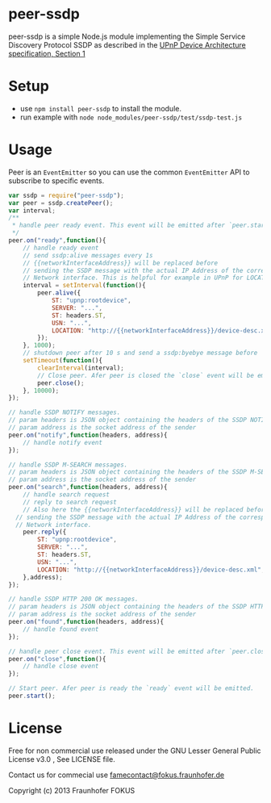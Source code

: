 peer-ssdp 
=========

peer-ssdp is a simple Node.js module implementing the Simple Service Discovery Protocol SSDP as described in the
[UPnP Device Architecture specification, Section 1](http://www.upnp.org/specs/arch/UPnP-arch-DeviceArchitecture-v1.1.pdf)

Setup
=====

  * use `npm install peer-ssdp` to install the module.
  * run example with `node node_modules/peer-ssdp/test/ssdp-test.js`
  
Usage
=====
Peer is an `EventEmitter` so you can use the common `EventEmitter` API to subscribe to specific events.

```javascript
var ssdp = require("peer-ssdp");
var peer = ssdp.createPeer();
var interval;
/**
 * handle peer ready event. This event will be emitted after `peer.start()` is called.
 */
peer.on("ready",function(){
	// handle ready event
	// send ssdp:alive messages every 1s
	// {{networkInterfaceAddress}} will be replaced before
	// sending the SSDP message with the actual IP Address of the corresponding
	// Network interface. This is helpful for example in UPnP for LOCATION value
	interval = setInterval(function(){
		peer.alive({
			ST: "upnp:rootdevice",
			SERVER: "...",
			ST: headers.ST,
			USN: "...",
			LOCATION: "http://{{networkInterfaceAddress}}/device-desc.xml",
		});
	}, 1000);
	// shutdown peer after 10 s and send a ssdp:byebye message before
	setTimeout(function(){
		clearInterval(interval);
		// Close peer. Afer peer is closed the `close` event will be emitted.
		peer.close();
	}, 10000);
});

// handle SSDP NOTIFY messages. 
// param headers is JSON object containing the headers of the SSDP NOTIFY message as key-value-pair. 
// param address is the socket address of the sender
peer.on("notify",function(headers, address){
	// handle notify event
});

// handle SSDP M-SEARCH messages. 
// param headers is JSON object containing the headers of the SSDP M-SEARCH message as key-value-pair. 
// param address is the socket address of the sender
peer.on("search",function(headers, address){
	// handle search request
	// reply to search request
	// Also here the {{networkInterfaceAddress}} will be replaced before
  // sending the SSDP message with the actual IP Address of the corresponding
  // Network interface.
	peer.reply({
		ST: "upnp:rootdevice",
		SERVER: "...",
		ST: headers.ST,
		USN: "...",
		LOCATION: "http://{{networkInterfaceAddress}}/device-desc.xml",
	},address);
});

// handle SSDP HTTP 200 OK messages. 
// param headers is JSON object containing the headers of the SSDP HTTP 200 OK  message as key-value-pair. 
// param address is the socket address of the sender
peer.on("found",function(headers, address){
	// handle found event
});

// handle peer close event. This event will be emitted after `peer.close()` is called.
peer.on("close",function(){
	// handle close event
});

// Start peer. Afer peer is ready the `ready` event will be emitted.
peer.start();
``` 

License
=======

Free for non commercial use released under the GNU Lesser General Public License v3.0
, See LICENSE file.

Contact us for commecial use famecontact@fokus.fraunhofer.de

Copyright (c) 2013 Fraunhofer FOKUS
